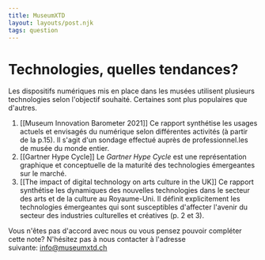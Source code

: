 ```yaml
---
title: MuseumXTD
layout: layouts/post.njk
tags: question
---
```

# Technologies, quelles tendances?
Les dispositifs numériques mis en place dans les musées utilisent plusieurs technologies selon l'objectif souhaité. Certaines sont plus populaires que d'autres.     

1. [[Museum Innovation Barometer 2021]]
   Ce rapport synthétise les usages actuels et envisagés du numérique selon différentes activités (à partir de la p.15). Il s'agit d'un sondage effectué auprès de professionnel.les de musée du monde entier. 
2. [[Gartner Hype Cycle]]
   Le *Gartner Hype Cycle* est une représentation graphique et conceptuelle de la maturité des technologies émergeantes sur le marché.   
3. [[The impact of digital technology on arts culture in the UK]]
   Ce rapport synthétise les dynamiques des nouvelles technologies dans le secteur des arts et de la culture au Royaume-Uni. Il définit explicitement les technologies émergeantes qui sont susceptibles d'affecter l'avenir du secteur des industries culturelles et créatives (p. 2 et 3). 


 
Vous n'êtes pas d'accord avec nous ou vous pensez pouvoir compléter cette note? N'hésitez pas à nous contacter à l'adresse suivante: [info@museumxtd.ch](mailto:info@museumxtd.ch)


